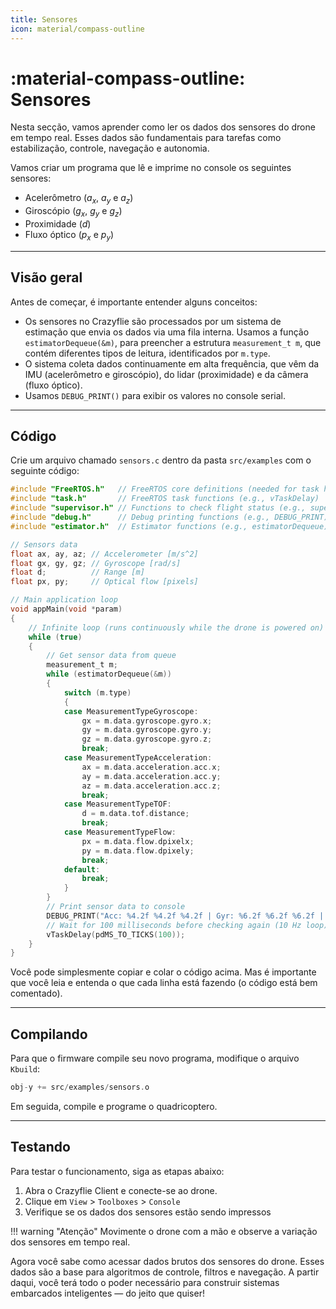 ```yaml
---
title: Sensores
icon: material/compass-outline
---
```


# :material-compass-outline: Sensores

Nesta secção, vamos aprender como ler os dados dos sensores do drone em tempo real. Esses dados são fundamentais para tarefas como estabilização, controle, navegação e autonomia.

Vamos criar um programa que lê e imprime no console os seguintes sensores:

- Acelerômetro ($a_x$, $a_y$ e $a_z$)
- Giroscópio ($g_x$, $g_y$ e $g_z$)
- Proximidade ($d$)
- Fluxo óptico ($p_x$ e $p_y$)

---

## Visão geral

Antes de começar, é importante entender alguns conceitos:

- Os sensores no Crazyflie são processados por um sistema de estimação que envia os dados via uma fila interna. Usamos a função `estimatorDequeue(&m)`, para preencher a estrutura `measurement_t m`, que contém diferentes tipos de leitura, identificados por `m.type`.
- O sistema coleta dados continuamente em alta frequência, que vêm da IMU (acelerômetro e giroscópio), do lidar (proximidade) e da câmera (fluxo óptico).
- Usamos `DEBUG_PRINT()` para exibir os valores no console serial.

---

## Código

Crie um arquivo chamado `sensors.c` dentro da pasta `src/examples` com o seguinte código:

```c title="sensors.c"
#include "FreeRTOS.h"   // FreeRTOS core definitions (needed for task handling and timing)
#include "task.h"       // FreeRTOS task functions (e.g., vTaskDelay)
#include "supervisor.h" // Functions to check flight status (e.g., supervisorIsArmed)
#include "debug.h"      // Debug printing functions (e.g., DEBUG_PRINT)
#include "estimator.h"  // Estimator functions (e.g., estimatorDequeue)

// Sensors data
float ax, ay, az; // Accelerometer [m/s^2]
float gx, gy, gz; // Gyroscope [rad/s]
float d;          // Range [m]
float px, py;     // Optical flow [pixels]

// Main application loop
void appMain(void *param)
{
    // Infinite loop (runs continuously while the drone is powered on)
    while (true)
    {
        // Get sensor data from queue
        measurement_t m;
        while (estimatorDequeue(&m))
        {
            switch (m.type)
            {
            case MeasurementTypeGyroscope:
                gx = m.data.gyroscope.gyro.x;
                gy = m.data.gyroscope.gyro.y;
                gz = m.data.gyroscope.gyro.z;
                break;
            case MeasurementTypeAcceleration:
                ax = m.data.acceleration.acc.x;
                ay = m.data.acceleration.acc.y;
                az = m.data.acceleration.acc.z;
                break;
            case MeasurementTypeTOF:
                d = m.data.tof.distance;
                break;
            case MeasurementTypeFlow:
                px = m.data.flow.dpixelx;
                py = m.data.flow.dpixely;
                break;
            default:
                break;
            }
        }
        // Print sensor data to console
        DEBUG_PRINT("Acc: %4.2f %4.2f %4.2f | Gyr: %6.2f %6.2f %6.2f | Dis: %4.2f | Flow: %2.0f %2.0f\n",(double)ax,(double)ay,(double)az,(double)gx,(double)gy,(double)gz,(double)d,(double)px,(double)py);
        // Wait for 100 milliseconds before checking again (10 Hz loop)
        vTaskDelay(pdMS_TO_TICKS(100));
    }
}
```

Você pode simplesmente copiar e colar o código acima. Mas é importante que você leia e entenda o que cada linha está fazendo (o código está bem comentado).

---

## Compilando

Para que o firmware compile seu novo programa, modifique o arquivo `Kbuild`:

```c title="Kbuild"
obj-y += src/examples/sensors.o
```

Em seguida, compile e programe o quadricoptero.

---

## Testando

Para testar o funcionamento, siga as etapas abaixo:

1. Abra o Crazyflie Client e conecte-se ao drone.
2. Clique em `View` > `Toolboxes` > `Console`
3. Verifique se os dados dos sensores estão sendo impressos

!!! warning "Atenção"
    Movimente o drone com a mão e observe a variação dos sensores em tempo real.

Agora você sabe como acessar dados brutos dos sensores do drone. Esses dados são a base para algoritmos de controle, filtros e navegação. A partir daqui, você terá todo o poder necessário para construir sistemas embarcados inteligentes — do jeito que quiser!
